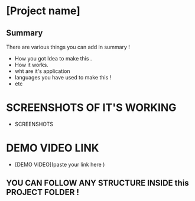 # [Project name]

## Summary 

There are various things you can add in summary !
- How you got Idea to make this .
- How it works.
- wht are it's application 
- languages you have used to make this !
- etc

# SCREENSHOTS OF IT'S WORKING 
- SCREENSHOTS

# DEMO VIDEO LINK 
- [DEMO VIDEO](paste your link here )

## YOU CAN FOLLOW ANY STRUCTURE INSIDE this  PROJECT FOLDER !


